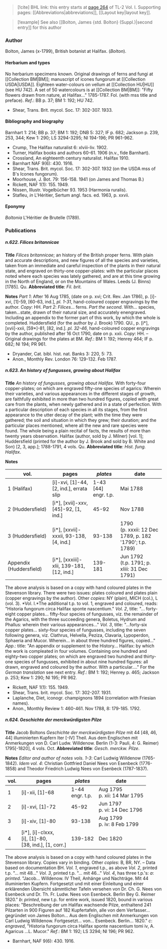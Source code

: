 > [!cite] BHL link: this entry starts at [page 264](https://www.biodiversitylibrary.org/item/103414#page/312/mode/1up) of TL-2 Vol. I.
> Supporting pages: [[Abbreviations|abbreviations]], [[Layout key|layout key]].

> [!example] See also [[Bolton, James {std. Bolton} (Suppl.)|second entry]] for this author

### Author

Bolton, James (x-1799), British botanist at Halifax. (*Bolton*).

#### Herbarium and types

No herbarium specimens known. Original drawings of ferns and fungi at [[Collection BM|BM]]; manuscript of icones fungorum at [[Collection USDA|USDA]]. Eighteen water-colours on vellum at [[Collection HU|HU]] (see HU 742). A set of 50 watercolours is at [[Collection BM|BM]]: "Fifty flowers drawn from nature, at Halifax..." 1785-1787. Fol. (with mss title and preface).
*Ref*.: BB p. 37; BM 1: 192; HU 742.
- Shear, Trans. Brit. mycol. Soc. 17: 302-307. 1933.

#### Bibliography and biography

Barnhart 1: 214; BB p. 37; BM 1: 192; DNB 5: 327; IF p. 682; Jackson p. 239, 253, 344; Kew 1: 290; LS 3294-3295; NI 194-196; PR 961-962.
- Crump, The Halifax naturalist 6: xlviii-liv. 1902.
- Turner, Halifax books and authors 60-61. 1906 (n.v., fide Barnhart).
- Crossland, An eighteenth century naturalist. Halifax 1910.
- Barnhart NAF 9(6): 430. 1916.
- Shear, Trans. Brit. mycol. Soc. 17: 302-307. 1932 (on the USDA mss of B's Icones fungorum).
- Moorhouse, J. Bot. 79: 156-158. 1941 (on James and Thomas B.)
- Rickett, NAF 1(1): 155. 1949.
- Nissen, Illustr. Vogelbücher 93. 1953 (Harmonia ruralis).
- Stafleu, *in* L'Héritier, Sertum angl. facs. ed. 1963, p. xxvii.

#### Eponymy

*Boltonia* L'Héritier de Brutelle (1789).

### Publications

##### n.622. Filices britannicae

**Title**
*Filices britannicae*; an history of the British proper ferns. With plain and accurate descriptions, and new figures of all the species and varieties, taken from an immediate and careful inspection of the plants in their natural state, and engraved on thirty-one copper-plates: with the particular places noted where each species was lately gathered, and are at this time growing in the North of England, or on the Mountains of Wales. Leeds (J. Binns) \[1785\]. Qu.
**Abbreviated title**: *Fil. brit.*

**Notes**
*Part 1*: After 16 Aug 1785, (date on p. xvi; Crit. Rev. Jan 1786), p. \[i\]-xvi, \[1\]-59, \[60-63, ind.\], *pl. 1-31*, hand-coloured copper engravings by the author. *Copy*: HH.
*Part 2*: *Filices*... ferns. *Part the second*. With... species, taken...state, drawn of their natural size, and accurately enengraved. Including an appendix to the former part of this work, by which the whole is completed. Huddersfield (for the author by J. Brook) 1790. QU., p. \[i\*\], \[xvii\]-xxii, \[59\*\]-81, \[82, ind.\]. *pl. 32-46*, hand-coloured copper engravings by the author, published after 16 Oct 1790, date on p. xxii. *Copy*: HH. – Original drawings for the plates at BM.
*Ref*.: BM 1: 192; Henrey 464; IF p. 682; NI 194; PR 961.
- Dryander, Cat. bibl. hist. nat. Banks 3: 220, 5: 73.
- Anon., Monthly Rev. London 76: 129-132. Feb 1787.

##### n.623. An history of fungusses, growing about Halifax

**Title**
*An history of fungusses, growing about Halifax*. With forty-four copper-plates; on which are engraved fifty-one species of agarics: Wherein their varieties, and various appearances in the different stages of growth, are faithfully exhibited in more than two hundred figures, copled with great care from the plants, when newly gathered and in a state of perfection. With a particular description of each species in all its stages, from the first appearance to the utter decay of the plant; with the time they were gathered; the soil and situation in which they grew; their duration; and the particular places mentioned, where all the new and rare species were found. The whole being a plain recital of facts, the results of more than twenty years observation. Halifax (author, sold by J. Milner) \[vol. 1\]; Huddersfield (printed for the author by J. Brook and sold by B. White and Son) \[2, 3, app.\]; 1788-1791, 4 vols. Qu.
**Abbreviated title**: *Hist. fung. Halifax*.

**Notes**

|vol.	|pages	|*plates*	|date|
|---	|---	|---	|---	|
|1 (Halifax)	|\[i\]-xvi, \[1\]-44, \[2, ind.\], errata slip	|1-43 \[44\] engr. t.p.	|Mai 1788|
|2 (Huddersfield)	|\[i\*\], \[xvii\]-xxv, \[45\]-92, \[1, ind.\]	|45-92	|Nov 1788|
|3 (Huddersfield)	|\[i\*\], \[xxvii\]-xxxii, 93-138, \[4, ind.\]	|93-138	|1790<br/>(p. xxxii: 12 Dec 1789, p. 182 '1790'; t.p. 1789)|
|Appendix (Huddersfield)	|\[i\*\], \[xxxiii\]-xlii, 139-181, \[12, ind.\]	|139-181	|Jun 1792<br/>(t.p. 1791; p. xliii: 31 Dec 1791)|

The above analysis is based on a copy with hand coloured plates in the Stevenson library. There were two issues: plates coloured and plates plain (copper engravings by the author). Other *copies*: NY (plain), MICH (col.), L (vol. 3).
*Vol. I.*The additional t.p. to vol. 1, engraved and coloured, reads: "Historia fungorum circa Halifax sponte nascentium."
*Vol. 2*, title: "... forty-eight copper plates... fifty-four species of fungusses, viz. the remainder of the Agarics, with the three succeeding genera, Boletus, Hydrum and Phallus: wherein their various appearances..."
*Vol. 3*, title: "...forty-six copper plates... sixty-four species of fungusses, including the seven following genera, viz. Clathrus, Helvella, Peziza, Clavaria, Lypoperdon, Sphaeria and Mucor. Wherein... in about three hundred figures, copied..."
*App*.: title: "An appendix or supplement to the History... Halifax: by which the work is compleated in four volumes. Containing one hundred and eighty-two copper plates; on which are engraved two hundred and thirty-one species of fungusses, exhibited in about nine hundred figures: all drawn, engraved and coloured by the author. With a particular...."
For the *German translation* see next entry.
*Ref*.: BM 1: 192; Henrey p. 465; Jackson p. 253; Kew 1: 290; NI 195; PR 962.
- Rickett, NAF 1(1): 155. 1949.
- Shear, Trans. brit. mycol. Soc. 17: 302-207. 1931.
- Laplanche, Diet, iconogr. champignons 1894 (correlation with Friesian names).
- Anon., Monthly Review 1: 460-461. Nov 1788, 8: 179-185. 1792.

##### n.624. Geschichte der merckwürdigsten Pilze

**Title**
Jacob Boltons *Geschichte der merckwürdigsten Pilze* mit 44 \[48, 46, 44\] illuminierten Kupfern Iter \[-IV\] Theil. Aus dem Englischen mit Anmerkungen von D. Carl Ludw. Willdenow. Berlin (1-3: Pauli, 4: G. Reimer) 1795\[-1820\], 4 vols. Oct.
**Abbreviated title**: *Gesch. merckw. Pilze*.

**Notes**
*Editor and author of notes vols. 1-3*: Carl Ludwig Willdenow (1765-1842). *Idem vol. 4*: Christian Gottfried Daniel Nees von Esenbeck (1776-1858) and Theodor Friedrich Ludwig Nees von Esenbeck (1787-1837).

|vol.	|pages	|*plates*	|date|
|---	|---	|---	|---	|
|1	|\[i\]-xii, \[1\]-68	|1-44<br/>engr. t.p.	|Aug 1795<br/>p. xii: 14 Mar 1795|
|2	|\[i\]-xvi, \[1\]-72	|45-92	|Jun 1797<br/>p. vi: 14 Dec 1796|
|3	|\[i\]-xiv, \[1\]-80	|93-138	|Aug 1799<br/>p. iv: 8 Feb 1799|
|4	|\[i\*\], \[i\]-clxxx,<br/>\[i\], \[1\]-80,<br/>\[38, ind.\], \[1, corr.\]	|139-182	|Dec 1820|

The above analysis is based on a copy with hand coloured plates in the Stevenson library.
Copies vary in binding. Other *coples*: B, BR, NY. – Data based on documentation BH.
*Vol. 1*, engraved t.p., as above
*Vol. 2*, printed t.p. "... mit 48..."
*Vol. 3*, printed t.p. "... mit 46..."
*Vol. 4*, has three t.p.'s:
*a*: *printed*. "Jacob... Willdenow. IV Theil, Anhänge und Nachträge. Mit 44 illuminierten Kupfern. Fortgesetzt und mit einer Einleitung und einer erklärenden Übersicht sämmtlicher Tafeln versehen von Dr. Ch. G. Nees von Esenbeck und Dr. Th. Fr. Ludw. Nees von Esenbeck. Berlin Bey G. Reimer 1820."
*b*: *printed*, new t.p. for entire work, issued 1820, bound in various places: "Beschreibung der um Halifax wachsende Pilze, enthaltend 241 Pilzarten in 900 Figuren auf 182 Kupfertafeln, alle von dem Verfasser... gegründet von James Bolton... Aus dem Englischen mit Anmerkungen von Carl Ludwig Willdenow. Fortgesetzt... von... Esenbeck. Berlin... 1820."
*c*: *engraved*, "Historia fungorum circa Halifax sponte nascentium tomi iv, A. Agaricus ...L. Mucor."
*Ref*.: BM 1: 192; LS 3294; NI 196; PR 962.
- Barnhart, NAF 9(6): 430. 1916.

